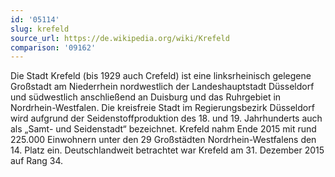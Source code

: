 ```yaml
---
id: '05114'
slug: krefeld
source_url: https://de.wikipedia.org/wiki/Krefeld
comparison: '09162'
---
```


Die Stadt Krefeld (bis 1929 auch Crefeld) ist eine linksrheinisch gelegene Großstadt am Niederrhein nordwestlich der Landeshauptstadt Düsseldorf und südwestlich anschließend an Duisburg und das Ruhrgebiet in Nordrhein-Westfalen. Die kreisfreie Stadt im Regierungsbezirk Düsseldorf wird aufgrund der Seidenstoffproduktion des 18. und 19. Jahrhunderts auch als „Samt- und Seidenstadt“ bezeichnet. Krefeld nahm Ende 2015 mit rund 225.000 Einwohnern unter den 29 Großstädten Nordrhein-Westfalens den 14. Platz ein. Deutschlandweit betrachtet war Krefeld am 31. Dezember 2015 auf Rang 34.
